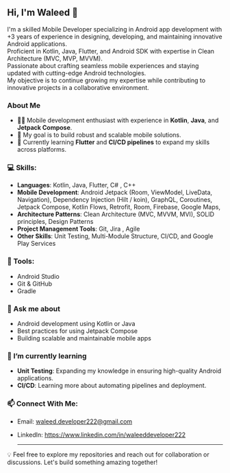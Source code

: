 ## Hi, I'm Waleed 👋
I'm a skilled Mobile Developer specializing in Android app development with +3 years of experience in designing, developing, and maintaining innovative Android applications.<br>
Proficient in Kotlin, Java, Flutter, and Android SDK with expertise in Clean Architecture (MVC, MVP, MVVM).<br>
Passionate about crafting seamless mobile experiences and staying updated with cutting-edge Android technologies.<br>
My objective is to continue growing my expertise while contributing to innovative projects in a collaborative environment.<br>


### About Me
- 👨‍💻 Mobile development enthusiast with experience in **Kotlin**, **Java**, and **Jetpack Compose**.
- 🎯 My goal is to build robust and scalable mobile solutions.
- 🌱 Currently learning **Flutter** and **CI/CD pipelines** to expand my skills across platforms.

### 💻 Skills:
- **Languages**: Kotlin, Java, Flutter, C# , C++
- **Mobile Development**: Android Jetpack (Room, ViewModel, LiveData, Navigation), Dependency Injection (Hilt / koin), GraphQL, Coroutines,
                        Jetpack Compose, Kotlin Flows, Retrofit, Room, Firebase, Google Maps,
- **Architecture Patterns**: Clean Architecture (MVC, MVVM, MVI), SOLID principles, Design Patterns
- **Project Management Tools**: Git, Jira , Agile
- **Other Skills**: Unit Testing, Multi-Module Structure, CI/CD, and Google Play Services

### 🔧 Tools:
- Android Studio
- Git & GitHub
- Gradle

### 💬 Ask me about
- Android development using Kotlin or Java
- Best practices for using Jetpack Compose
- Building scalable and maintainable mobile apps

### 🌱 I’m currently learning
- **Unit Testing**: Expanding my knowledge in ensuring high-quality Android applications.
- **CI/CD**: Learning more about automating pipelines and deployment.

### 📫 Connect With Me:
- Email: waleed.developer222@gmail.com
- LinkedIn: https://www.linkedin.com/in/waleeddeveloper222

  ---

💡 Feel free to explore my repositories and reach out for collaboration or discussions. Let's build something amazing together! 




